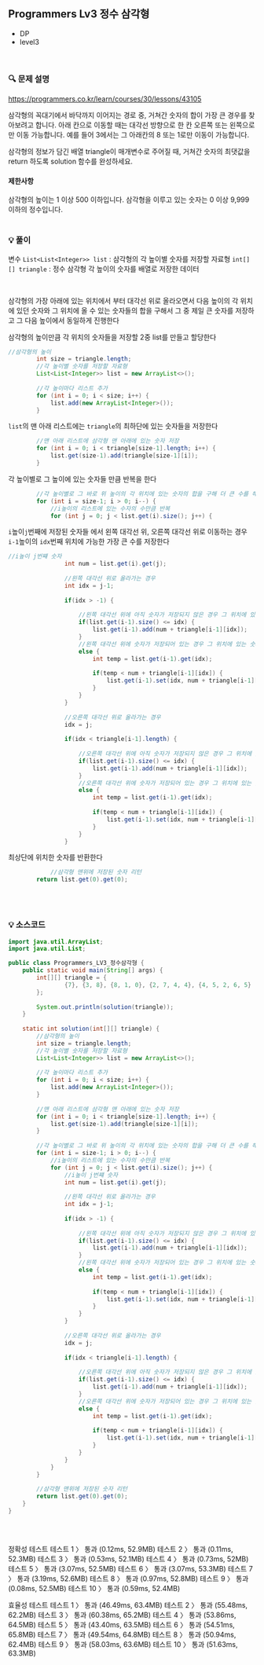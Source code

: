 ## Programmers Lv3 정수 삼각형
- DP
- level3

<br>


### 🔍 문제 설명
https://programmers.co.kr/learn/courses/30/lessons/43105

삼각형의 꼭대기에서 바닥까지 이어지는 경로 중, 거쳐간 숫자의 합이 가장 큰 경우를 찾아보려고 합니다. 아래 칸으로 이동할 때는 대각선 방향으로 한 칸 오른쪽 또는 왼쪽으로만 이동 가능합니다. 예를 들어 3에서는 그 아래칸의 8 또는 1로만 이동이 가능합니다.

삼각형의 정보가 담긴 배열 triangle이 매개변수로 주어질 때, 거쳐간 숫자의 최댓값을 return 하도록 solution 함수를 완성하세요.


#### 제한사항
삼각형의 높이는 1 이상 500 이하입니다.
삼각형을 이루고 있는 숫자는 0 이상 9,999 이하의 정수입니다.
<br><br>

###  💡 풀이

변수
`List<List<Integer>> list` : 삼각형의 각 높이별 숫자를 저장할 자료형
`int[][] triangle` : 정수 삼각형 각 높이의 숫자를 배열로 저장한 데이터


<br>

삼각형의 가장 아래에 있는 위치에서 부터 대각선 위로 올라오면서 다음 높이의 각 위치에 있던 숫자와 그 위치에 올 수 있는 숫자들의 합을 구해서 그 중 제일 큰 숫자를 저장하고 그 다음 높이에서 동일하게 진행한다

삼각형의 높이만큼 각 위치의 숫자들을 저장할 2중 list를 만들고 할당한다

```java
//삼각형의 높이
		int size = triangle.length;
		//각 높이별 숫자를 저장할 자료형
		List<List<Integer>> list = new ArrayList<>();
		
		//각 높이마다 리스트 추가
		for (int i = 0; i < size; i++) {
			list.add(new ArrayList<Integer>());
		}
```

`list`의 맨 아래 리스트에는 `triangle`의 최하단에 있는 숫자들을 저장한다

```java
		//맨 아래 리스트에 삼각형 맨 아래에 있는 숫자 저장
		for (int i = 0; i < triangle[size-1].length; i++) {
			list.get(size-1).add(triangle[size-1][i]);
		}
```

각 높이별로 그 높이에 있는 숫자들 만큼 반복을 한다

```java
		//각 높이별로 그 바로 위 높이의 각 위치에 있는 숫자의 합을 구해 더 큰 수를 해당 위치에 저장
		for (int i = size-1; i > 0; i--) {
			//i높이의 리스트에 있는 수자의 수만큼 반복
			for (int j = 0; j < list.get(i).size(); j++) {
```

`i`높이`j`번째에 저장된 숫자들 에서 왼쪽 대각선 위, 오른쪽 대각선 위로 이동하는 경우 `i-1`높이의 `idx`번째 위치에 가능한 가장 큰 수를 저장한다

```java
//i높이 j번쨰 숫자
				int num = list.get(i).get(j);
				
				//왼쪽 대각선 위로 올라가는 경우
				int idx = j-1;
				
				if(idx > -1) {
					
					//왼쪽 대각선 위에 아직 숫자가 저장되지 않은 경우 그 위치에 있는 triangle배열의 숫자와의 합을 저장
					if(list.get(i-1).size() <= idx) {
						list.get(i-1).add(num + triangle[i-1][idx]);
					}
					//왼쪽 대각선 위에 숫자가 저장되어 있는 경우 그 위치에 있는 숫자와 비교해 더 큰것을 저장
					else {
						int temp = list.get(i-1).get(idx);
						
						if(temp < num + triangle[i-1][idx]) {
							list.get(i-1).set(idx, num + triangle[i-1][idx]);
						}
					}
				}
				
				//오른쪽 대각선 위로 올라가는 경우
				idx = j;
				
				if(idx < triangle[i-1].length) {
					
					//오른쪽 대각선 위에 아직 숫자가 저장되지 않은 경우 그 위치에 있는 triangle배열의 숫자와의 합을 저장
					if(list.get(i-1).size() <= idx) {
						list.get(i-1).add(num + triangle[i-1][idx]);
					}
					//오른쪽 대각선 위에 숫자가 저장되어 있는 경우 그 위치에 있는 숫자와 비교해 더 큰것을 저장
					else {
						int temp = list.get(i-1).get(idx);
						
						if(temp < num + triangle[i-1][idx]) {
							list.get(i-1).set(idx, num + triangle[i-1][idx]);
						}
					}
				}
```

최상단에 위치한 숫자를 반환한다

```java
			//삼각형 맨위에 저장된 숫자 리턴
		return list.get(0).get(0);
```


<br><br>

###  💡 소스코드
```java
import java.util.ArrayList;
import java.util.List;

public class Programmers_LV3_정수삼각형 {
	public static void main(String[] args) {
		int[][] triangle = {
				{7}, {3, 8}, {8, 1, 0}, {2, 7, 4, 4}, {4, 5, 2, 6, 5}
		};
		
		System.out.println(solution(triangle));
	}
	
	static int solution(int[][] triangle) {
		//삼각형의 높이
		int size = triangle.length;
		//각 높이별 숫자를 저장할 자료형
		List<List<Integer>> list = new ArrayList<>();
		
		//각 높이마다 리스트 추가
		for (int i = 0; i < size; i++) {
			list.add(new ArrayList<Integer>());
		}
		
		//맨 아래 리스트에 삼각형 맨 아래에 있는 숫자 저장
		for (int i = 0; i < triangle[size-1].length; i++) {
			list.get(size-1).add(triangle[size-1][i]);
		}
		
		//각 높이별로 그 바로 위 높이의 각 위치에 있는 숫자의 합을 구해 더 큰 수를 해당 위치에 저장
		for (int i = size-1; i > 0; i--) {
			//i높이의 리스트에 있는 수자의 수만큼 반복
			for (int j = 0; j < list.get(i).size(); j++) {
				//i높이 j번쨰 숫자
				int num = list.get(i).get(j);
				
				//왼쪽 대각선 위로 올라가는 경우
				int idx = j-1;
				
				if(idx > -1) {
					
					//왼쪽 대각선 위에 아직 숫자가 저장되지 않은 경우 그 위치에 있는 triangle배열의 숫자와의 합을 저장
					if(list.get(i-1).size() <= idx) {
						list.get(i-1).add(num + triangle[i-1][idx]);
					}
					//왼쪽 대각선 위에 숫자가 저장되어 있는 경우 그 위치에 있는 숫자와 비교해 더 큰것을 저장
					else {
						int temp = list.get(i-1).get(idx);
						
						if(temp < num + triangle[i-1][idx]) {
							list.get(i-1).set(idx, num + triangle[i-1][idx]);
						}
					}
				}
				
				//오른쪽 대각선 위로 올라가는 경우
				idx = j;
				
				if(idx < triangle[i-1].length) {
					
					//오른쪽 대각선 위에 아직 숫자가 저장되지 않은 경우 그 위치에 있는 triangle배열의 숫자와의 합을 저장
					if(list.get(i-1).size() <= idx) {
						list.get(i-1).add(num + triangle[i-1][idx]);
					}
					//오른쪽 대각선 위에 숫자가 저장되어 있는 경우 그 위치에 있는 숫자와 비교해 더 큰것을 저장
					else {
						int temp = list.get(i-1).get(idx);
						
						if(temp < num + triangle[i-1][idx]) {
							list.get(i-1).set(idx, num + triangle[i-1][idx]);
						}
					}
				}
			}
		}
		
		//삼각형 맨위에 저장된 숫자 리턴
		return list.get(0).get(0);
	}
}



```


<br>


정확성  테스트
테스트 1 〉	통과 (0.12ms, 52.9MB)
테스트 2 〉	통과 (0.11ms, 52.3MB)
테스트 3 〉	통과 (0.53ms, 52.1MB)
테스트 4 〉	통과 (0.73ms, 52MB)
테스트 5 〉	통과 (3.07ms, 52.5MB)
테스트 6 〉	통과 (3.07ms, 53.3MB)
테스트 7 〉	통과 (3.19ms, 52.6MB)
테스트 8 〉	통과 (0.97ms, 52.8MB)
테스트 9 〉	통과 (0.08ms, 52.5MB)
테스트 10 〉	통과 (0.59ms, 52.4MB)

효율성  테스트
테스트 1 〉	통과 (46.49ms, 63.4MB)
테스트 2 〉	통과 (55.48ms, 62.2MB)
테스트 3 〉	통과 (60.38ms, 65.2MB)
테스트 4 〉	통과 (53.86ms, 64.5MB)
테스트 5 〉	통과 (43.40ms, 63.5MB)
테스트 6 〉	통과 (54.51ms, 65.8MB)
테스트 7 〉	통과 (49.54ms, 64.8MB)
테스트 8 〉	통과 (50.94ms, 62.4MB)
테스트 9 〉	통과 (58.03ms, 63.6MB)
테스트 10 〉	통과 (51.63ms, 63.3MB)